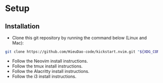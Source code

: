 # Setup

## Installation

- Clone this git repository by running the command below (Linux and Mac):

```sh
git clone https://github.com/HieuDao-code/kickstart.nvim.git "${XDG_CONFIG_HOME:-$HOME/.dotfiles}"
```

- Follow the Neovim install instructions.
- Follow the tmux install instructions.
- Follow the Alacritty install instructions.
- Follow the i3 install instructions.
